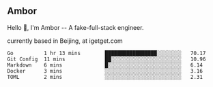 ## Ambor

Hello 👋, I'm Ambor -- A fake-full-stack engineer.

currently based in Beijing, at igetget.com

<!--START_SECTION:waka-->
```text
Go          1 hr 13 mins        █████████████████░░░░░░░░   70.17 
Git Config  11 mins             ██░░░░░░░░░░░░░░░░░░░░░░░   10.96 
Markdown    6 mins              █░░░░░░░░░░░░░░░░░░░░░░░░   6.14 
Docker      3 mins              ░░░░░░░░░░░░░░░░░░░░░░░░░   3.16 
TOML        2 mins              ░░░░░░░░░░░░░░░░░░░░░░░░░   2.31
```
<!--END_SECTION:waka-->
